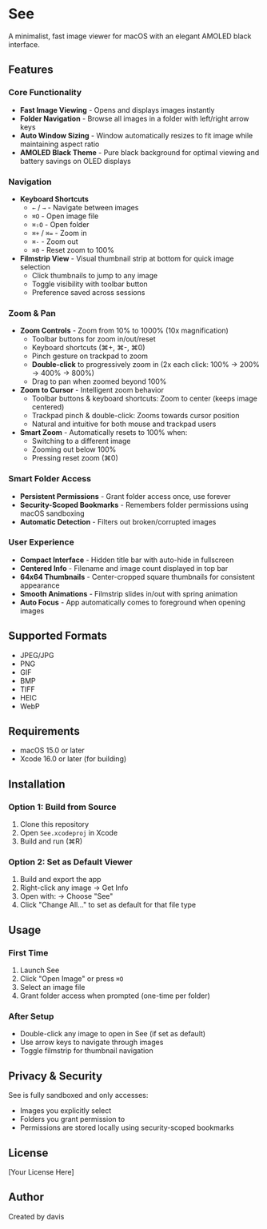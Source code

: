 # See

A minimalist, fast image viewer for macOS with an elegant AMOLED black interface.

## Features

### Core Functionality
- **Fast Image Viewing** - Opens and displays images instantly
- **Folder Navigation** - Browse all images in a folder with left/right arrow keys
- **Auto Window Sizing** - Window automatically resizes to fit image while maintaining aspect ratio
- **AMOLED Black Theme** - Pure black background for optimal viewing and battery savings on OLED displays

### Navigation
- **Keyboard Shortcuts**
  - `←` / `→` - Navigate between images
  - `⌘O` - Open image file
  - `⌘⇧O` - Open folder
  - `⌘+` / `⌘=` - Zoom in
  - `⌘-` - Zoom out
  - `⌘0` - Reset zoom to 100%
- **Filmstrip View** - Visual thumbnail strip at bottom for quick image selection
  - Click thumbnails to jump to any image
  - Toggle visibility with toolbar button
  - Preference saved across sessions

### Zoom & Pan
- **Zoom Controls** - Zoom from 10% to 1000% (10x magnification)
  - Toolbar buttons for zoom in/out/reset
  - Keyboard shortcuts (⌘+, ⌘-, ⌘0)
  - Pinch gesture on trackpad to zoom
  - **Double-click** to progressively zoom in (2x each click: 100% → 200% → 400% → 800%)
  - Drag to pan when zoomed beyond 100%
- **Zoom to Cursor** - Intelligent zoom behavior
  - Toolbar buttons & keyboard shortcuts: Zoom to center (keeps image centered)
  - Trackpad pinch & double-click: Zooms towards cursor position
  - Natural and intuitive for both mouse and trackpad users
- **Smart Zoom** - Automatically resets to 100% when:
  - Switching to a different image
  - Zooming out below 100%
  - Pressing reset zoom (⌘0)

### Smart Folder Access
- **Persistent Permissions** - Grant folder access once, use forever
- **Security-Scoped Bookmarks** - Remembers folder permissions using macOS sandboxing
- **Automatic Detection** - Filters out broken/corrupted images

### User Experience
- **Compact Interface** - Hidden title bar with auto-hide in fullscreen
- **Centered Info** - Filename and image count displayed in top bar
- **64x64 Thumbnails** - Center-cropped square thumbnails for consistent appearance
- **Smooth Animations** - Filmstrip slides in/out with spring animation
- **Auto Focus** - App automatically comes to foreground when opening images

## Supported Formats

- JPEG/JPG
- PNG
- GIF
- BMP
- TIFF
- HEIC
- WebP

## Requirements

- macOS 15.0 or later
- Xcode 16.0 or later (for building)

## Installation

### Option 1: Build from Source
1. Clone this repository
2. Open `See.xcodeproj` in Xcode
3. Build and run (⌘R)

### Option 2: Set as Default Viewer
1. Build and export the app
2. Right-click any image → Get Info
3. Open with: → Choose "See"
4. Click "Change All..." to set as default for that file type

## Usage

### First Time
1. Launch See
2. Click "Open Image" or press `⌘O`
3. Select an image file
4. Grant folder access when prompted (one-time per folder)

### After Setup
- Double-click any image to open in See (if set as default)
- Use arrow keys to navigate through images
- Toggle filmstrip for thumbnail navigation

## Privacy & Security

See is fully sandboxed and only accesses:
- Images you explicitly select
- Folders you grant permission to
- Permissions are stored locally using security-scoped bookmarks

## License

[Your License Here]

## Author

Created by davis

